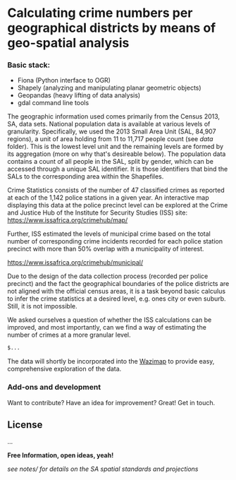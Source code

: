 # Calculating crime numbers per geographical districts by means of geo-spatial analysis
### Basic stack:
 - Fiona (Python interface to OGR)
 - Shapely (analyzing and manipulating planar geometric objects)
 - Geopandas (heavy lifting of data analysis)
 - gdal command line tools

The geographic information used comes primarily from the Census 2013, SA, data sets. National population data is available at various levels of granularity. Specifically, we used the 2013 Small Area Unit (SAL, 84,907 regions), a unit of area holding from 11 to 11,717 people count (see *data* folder). This is the lowest level unit and the remaining levels are formed by its aggregation (more on why that's desireable below). The population data contains a count of all people in the SAL, split by gender, which can be accessed through a unique SAL identifier. It is those identifiers that bind the SALs to the corresponding area within the Shapefiles.

Crime Statistics consists of the number of 47 classified crimes as reported at each of the 1,142 police stations in a given year.
An interactive map displaying this data at the police precinct level can be explored at the Crime and Justice Hub of the Institute for Security Studies (ISS) site:
https://www.issafrica.org/crimehub/map/

Further, ISS estimated the levels of municipal crime based on the total number of corresponding
crime incidents recorded for each police station precinct with more than 50%
overlap with a municipality of interest.

https://www.issafrica.org/crimehub/municipal/

Due to the design of the data collection process (recorded per police precinct)
and the fact the geographical boundaries of the police districts are not aligned
with the official census areas, it is a task beyond basic calculus to
infer the crime statistics at a desired level, e.g. ones city or even suburb.
Still, it is not impossible.

We asked ourselves a question of whether the ISS calculations can be improved,
and most importantly, can we find a way of estimating the number of crimes at
a more granular level.



```sh
$...
```

The data will shortly be incorporated into the [Wazimap] to provide easy,
 comprehensive exploration of the data.


### Add-ons and development

Want to contribute? Have an idea for improvement? Great!
Get in touch.

License
----

...


**Free Information, open ideas, yeah!**

[//]: # (These are reference links used in the body of this note and get stripped out when the markdown processor does its job. There is no need to format nicely because it shouldn't be seen. Thanks SO - http://stackoverflow.com/questions/4823468/store-comments-in-markdown-syntax)

   [open data portal]: <http://data.code4sa.org/>
   [Wazimap]: <http://wazimap.co.za/>

*see notes/ for details on the SA spatial standards and projections*
